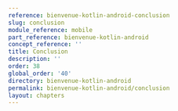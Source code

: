 ```yaml
---
reference: bienvenue-kotlin-android-conclusion
slug: conclusion
module_reference: mobile
part_reference: bienvenue-kotlin-android
concept_reference: ''
title: Conclusion
description: ''
order: 38
global_order: '40'
directory: bienvenue-kotlin-android
permalink: bienvenue-kotlin-android/conclusion
layout: chapters
---
```

